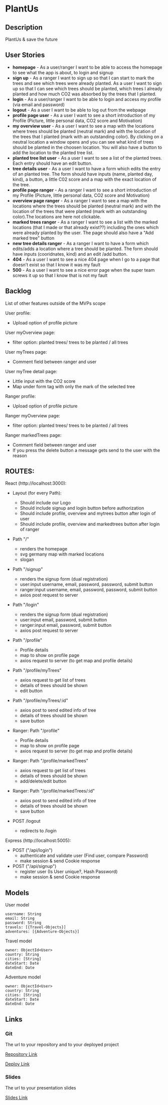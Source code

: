 # PlantUs

## Description

PlantUs & save the future
 
## User Stories

- **homepage** - As a user/ranger I want to be able to access the homepage to see what the app is about, to login and signup
- **sign up** - As a ranger I want to sign up so that I can start to mark the trees and see which trees were already planted. As a user I want to sign up so that I can see which trees should be planted, which trees I already planted and how much CO2 was absorbed by the trees that I planted.
- **login** - As a user/ranger I want to be able to login and access my profile (via email and password)
- **logout** - As a user I want to be able to log out from the webpage
- **profile page user** - As a user I want to see a short introduction of my Profile (Picture, little personal data, CO2 score and Motivation)
- **my overview user** - As a user I want to see a map with the locations where trees should be planted (neutral mark) and with the location of the trees that I planted (mark with an outstanding color). By clicking on a neutral location a window opens and you can see what kind of trees should be planted in the choosen location. You will also have a button to add the location to the planted tree list.
- **planted tree list user** - As a user I want to see a list of the planted trees. Each entry should have an edit button.
- **tree details user** - As a user I want to have a form which edits the entry of an planted tree. The form should have inputs (name, planted day, kind), a button, a little C02 score and a map with the exact location of the tree.
- **profile page ranger** - As a ranger I want to see a short introduction of my Profile (Picture, little personal data, CO2 score and Motivation)
- **overview page ranger** - As a ranger I want to see a map with the locations where the trees should be planted (neutral mark) and with the location of the trees that were planted (mark with an outstanding color).The locations are here not clickable.
- **marked trees ranger** - As a ranger I want to see a list with the marked locations (that I made or that already exist??) including the ones which were already planted by the user. The page should also have a "Add marked tree" button
- **new tree details ranger** - As a ranger I want to have a form which edits/adds a location where a tree should be planted. The form should have inputs (cooridnates, kind) and an edit /add button.
- **404** - As a user I want to see a nice 404 page when I go to a page that doesn’t exist so that I know it was my fault 
- **500** - As a user I want to see a nice error page when the super team screws it up so that I know that is not my fault


## Backlog

List of other features outside of the MVPs scope

User profile:
- Upload option of profile picture

User myOverview page:
- filter option: planted trees/ trees to be planted / all trees

User myTrees page:
- Comment field between ranger and user

User myTree detail page:
- Little input with the CO2 score
- Map under form tag with only the mark of the selected tree

Ranger profile:
- Upload option of profile picture

Ranger myOverview page:
- filter option: planted trees/ trees to be planted / all trees

Ranger markedTrees page:
- Comment field between ranger and user
- If you press the delete button a message gets send to the user with the reason


## ROUTES:

React (http://localhost:3000):

- Layout (for every Path):
    - Should include our Logo
    - Should include signup and login button before authorization
    - Should include profile, overview and mytrees button after login of user
    - Should include profile, overview and markedtrees button after login of ranger

- Path "/" 
  - renders the homepage
  - svg germany map with marked locations
  - slogan
- Path "/signup" 
  - renders the signup form (dual registration)
  - user:input username, email, password, password, submit button
  - ranger:input username, email, password, password, submit button
  - axios post request to server
- Path "/login" 
  - renders the signup form (dual registration)
  - user:input email, password, submit button
  - ranger:input email, password, submit button
  - axios post request to server
- Path "/profile"
  - Profile details
  - map to show on profile page
  - axios request to server (to get map and profile details)

- Path "/profile/myTrees"
  - axios request to get list of trees
  - details of trees should be shown
  - edit button 

- Path "/profile/myTrees/:id"
  - axios post to send edited info of tree
  - details of trees should be shown
  - save button 

- Ranger: Path "/profile"
  - Profile details
  - map to show on profile page
  - axios request to server (to get map and profile details)

- Ranger: Path "/profile/markedTrees"
  - axios request to get list of trees
  - details of trees should be shown
  - add/delete/edit button 

- Ranger: Path "/profile/markedTrees/:id"
  - axios post to send edited info of tree
  - details of trees should be shown
  - save button 

- POST /logout                            
  - redirects to /login

Express (http://localhost:5005):

- POST ("/api/login")
    - authenticate and validate user (Find user, compare Password)
    - make session & send Cookie response 
- POST ("/api/signup")
    - register user (Is User unique?, Hash Password)
    - make session & send Cookie response 


## Models

User model

```
username: String
email: String
password: String
travels: [{Travel-Objects}]
adventures: [{Adventure-Objects}]
```

Travel model

```
owner: ObjectId<User>
country: String
cities: [String]
dateStart: Date
dateEnd: Date
``` 

Adventure model

```
owner: ObjectId<User>
country: String
cities: [String]
dateStart: Date
dateEnd: Date
``` 

## Links

### Git

The url to your repository and to your deployed project

[Repository Link](https://github.com/Rowe32/Traventure)

[Deploy Link](https://iron-traventure.herokuapp.com/)

### Slides

The url to your presentation slides

[Slides Link](https://docs.google.com/presentation/d/1T9IYhwU33ETS8X4zt0RN7wKq8E6WmBiJw0pb-_CXfsw/edit#slide=id.g11a8856111b_0_102)
